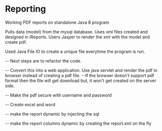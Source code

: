 # Reporting
Working PDF reports on standalone Java 8 program

Pulls data (model) from the mysql database. Uses xml files created and designed in iReports. Users Jasper to render 
the xml with the model and create pdf. 

Used Java File IO to create a unique file everytime the program is run.

-- Next steps are to refactor the code. 

-- Convert this into a web application. Use java servlet and render the pdf in browser instead of creating a pdf file. 
--If the browser doesn't support pdf format then the file will get download but, it won't get created on the server side.

-- Make the pdf secure with username and password

-- Create excel and word

-- make the report dynamic by injecting the sql

-- make the report columns dynamic by creating the report.xml on the fly



